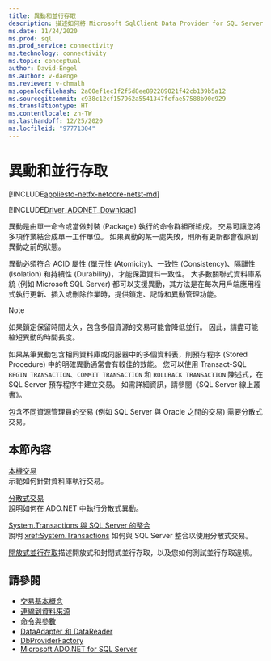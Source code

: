 ```yaml
---
title: 異動和並行存取
description: 描述如何將 Microsoft SqlClient Data Provider for SQL Server 用於交易和並行存取。
ms.date: 11/24/2020
ms.prod: sql
ms.prod_service: connectivity
ms.technology: connectivity
ms.topic: conceptual
author: David-Engel
ms.author: v-daenge
ms.reviewer: v-chmalh
ms.openlocfilehash: 2a00ef1ec1f2f5d8ee892289021f42cb139b5a12
ms.sourcegitcommit: c938c12cf157962a5541347fcfae57588b90d929
ms.translationtype: HT
ms.contentlocale: zh-TW
ms.lasthandoff: 12/25/2020
ms.locfileid: "97771304"
---
```

# <a name="transactions-and-concurrency"></a>異動和並行存取

[!INCLUDE[appliesto-netfx-netcore-netst-md](../../includes/appliesto-netfx-netcore-netst-md.md)]

[!INCLUDE[Driver_ADONET_Download](../../includes/driver_adonet_download.md)]

異動是由單一命令或當做封裝 (Package) 執行的命令群組所組成。 交易可讓您將多項作業結合成單一工作單位。 如果異動的某一處失敗，則所有更新都會復原到異動之前的狀態。

異動必須符合 ACID 屬性 (單元性 (Atomicity)、一致性 (Consistency)、隔離性 (Isolation) 和持續性 (Durability)，才能保證資料一致性。 大多數關聯式資料庫系統 (例如 Microsoft SQL Server) 都可以支援異動，其方法是在每次用戶端應用程式執行更新、插入或刪除作業時，提供鎖定、記錄和異動管理功能。

> [!NOTE]
> 如果鎖定保留時間太久，包含多個資源的交易可能會降低並行。 因此，請盡可能縮短異動的時間長度。  

如果某筆異動包含相同資料庫或伺服器中的多個資料表，則預存程序 (Stored Procedure) 中的明確異動通常會有較佳的效能。 您可以使用 Transact-SQL `BEGIN TRANSACTION`、`COMMIT TRANSACTION` 和 `ROLLBACK TRANSACTION` 陳述式，在 SQL Server 預存程序中建立交易。 如需詳細資訊，請參閱《SQL Server 線上叢書》。

包含不同資源管理員的交易 (例如 SQL Server 與 Oracle 之間的交易) 需要分散式交易。

## <a name="in-this-section"></a>本節內容

[本機交易](local-transactions.md)  
示範如何針對資料庫執行交易。  
  
[分散式交易](distributed-transactions.md)  
說明如何在 ADO.NET 中執行分散式異動。  
  
[System.Transactions 與 SQL Server 的整合](system-transactions-integration-with-sql-server.md)  
說明 <xref:System.Transactions> 如何與 SQL Server 整合以使用分散式交易。  
  
[開放式並行存取](optimistic-concurrency.md)描述開放式和封閉式並行存取，以及您如何測試並行存取違規。  

## <a name="see-also"></a>請參閱

- [交易基本概念](/dotnet/framework/data/transactions/transaction-fundamentals)
- [連線到資料來源](connecting-to-data-source.md)
- [命令與參數](commands-parameters.md)
- [DataAdapter 和 DataReader](dataadapters-datareaders.md)
- [DbProviderFactory](dbproviderfactories.md)
- [Microsoft ADO.NET for SQL Server](microsoft-ado-net-sql-server.md)
